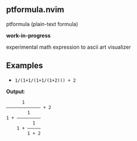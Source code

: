 ptformula.nvim
--------------

ptformula (plain-text formula)

**work-in-progress**

experimental math expression to ascii art visualizer

Examples
--------

* `1/(1+1/(1+1/(1+2))) + 2`

**Output**:
```
      1          
――――――――――――― + 2
        1        
1 + ―――――――――    
          1      
    1 + ―――――    
        1 + 2    
```
